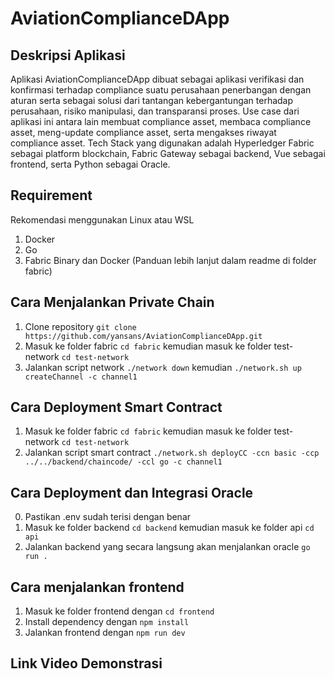 # AviationComplianceDApp

## Deskripsi Aplikasi

Aplikasi AviationComplianceDApp dibuat sebagai aplikasi verifikasi dan konfirmasi terhadap compliance suatu perusahaan penerbangan dengan aturan serta sebagai solusi dari tantangan kebergantungan terhadap perusahaan, risiko manipulasi, dan transparansi proses. Use case dari aplikasi ini antara lain membuat compliance asset, membaca compliance asset, meng-update compliance asset, serta mengakses riwayat compliance asset. Tech Stack yang digunakan adalah Hyperledger Fabric sebagai platform blockchain, Fabric Gateway sebagai backend, Vue sebagai frontend, serta Python sebagai Oracle.

## Requirement

Rekomendasi menggunakan Linux atau WSL

1. Docker
2. Go
3. Fabric Binary dan Docker (Panduan lebih lanjut dalam readme di folder fabric)

## Cara Menjalankan Private Chain

1. Clone repository `git clone https://github.com/yansans/AviationComplianceDApp.git`
2. Masuk ke folder fabric `cd fabric` kemudian masuk ke folder test-network `cd test-network`
3. Jalankan script network `./network down` kemudian `./network.sh up createChannel -c channel1`

## Cara Deployment Smart Contract

1. Masuk ke folder fabric `cd fabric` kemudian masuk ke folder test-network `cd test-network`
2. Jalankan script smart contract `./network.sh deployCC -ccn basic -ccp ../../backend/chaincode/ -ccl go -c channel1`

## Cara Deployment dan Integrasi Oracle

0. Pastikan .env sudah terisi dengan benar
1. Masuk ke folder backend `cd backend` kemudian masuk ke folder api `cd api`
2. Jalankan backend yang secara langsung akan menjalankan oracle `go run .`

## Cara menjalankan frontend

1. Masuk ke folder frontend dengan `cd frontend`
2. Install dependency dengan `npm install`
3. Jalankan frontend dengan `npm run dev`

## Link Video Demonstrasi
